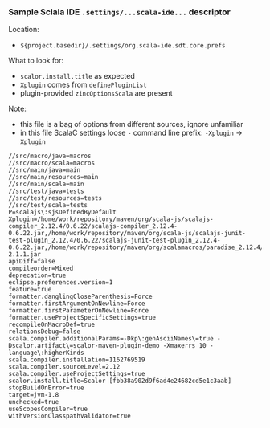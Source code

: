 
### Sample Sclala IDE `.settings/...scala-ide...` descriptor

Location:
* `${project.basedir}/.settings/org.scala-ide.sdt.core.prefs`

What to look for:
* `scalor.install.title` as expected
* `Xplugin` comes from `definePluginList`
* plugin-provided `zincOptionsScala` are present

Note:
* this file is a bag of options from different sources, ignore unfamiliar
* in this file ScalaC settings loose `-` command line prefix: `-Xplugin` -> `Xplugin`

```
//src/macro/java=macros
//src/macro/scala=macros
//src/main/java=main
//src/main/resources=main
//src/main/scala=main
//src/test/java=tests
//src/test/resources=tests
//src/test/scala=tests
P=scalajs\:sjsDefinedByDefault
Xplugin=/home/work/repository/maven/org/scala-js/scalajs-compiler_2.12.4/0.6.22/scalajs-compiler_2.12.4-0.6.22.jar,/home/work/repository/maven/org/scala-js/scalajs-junit-test-plugin_2.12.4/0.6.22/scalajs-junit-test-plugin_2.12.4-0.6.22.jar,/home/work/repository/maven/org/scalamacros/paradise_2.12.4/2.1.1/paradise_2.12.4-2.1.1.jar
apiDiff=false
compileorder=Mixed
deprecation=true
eclipse.preferences.version=1
feature=true
formatter.danglingCloseParenthesis=Force
formatter.firstArgumentOnNewline=Force
formatter.firstParameterOnNewline=Force
formatter.useProjectSpecificSettings=true
recompileOnMacroDef=true
relationsDebug=false
scala.compiler.additionalParams=-Dkp\:genAsciiNames\=true -Dscalor.artifact\=scalor-maven-plugin-demo -Xmaxerrs 10 -language\:higherKinds
scala.compiler.installation=1162769519
scala.compiler.sourceLevel=2.12
scala.compiler.useProjectSettings=true
scalor.install.title=Scalor [fbb38a902d9f6ad4e24682cd5e1c3aab]
stopBuildOnError=true
target=jvm-1.8
unchecked=true
useScopesCompiler=true
withVersionClasspathValidator=true
```
